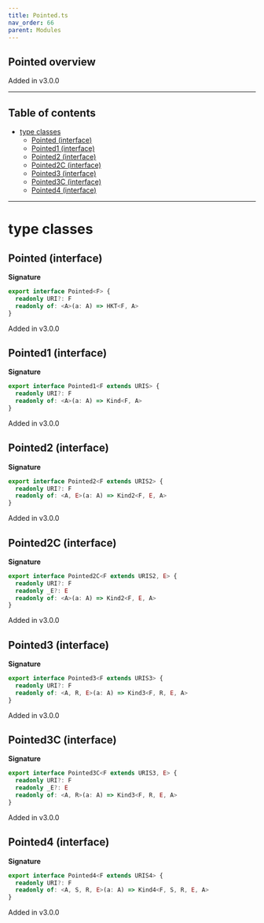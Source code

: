 ```yaml
---
title: Pointed.ts
nav_order: 66
parent: Modules
---
```


## Pointed overview

Added in v3.0.0

---

<h2 class="text-delta">Table of contents</h2>

- [type classes](#type-classes)
  - [Pointed (interface)](#pointed-interface)
  - [Pointed1 (interface)](#pointed1-interface)
  - [Pointed2 (interface)](#pointed2-interface)
  - [Pointed2C (interface)](#pointed2c-interface)
  - [Pointed3 (interface)](#pointed3-interface)
  - [Pointed3C (interface)](#pointed3c-interface)
  - [Pointed4 (interface)](#pointed4-interface)

---

# type classes

## Pointed (interface)

**Signature**

```ts
export interface Pointed<F> {
  readonly URI?: F
  readonly of: <A>(a: A) => HKT<F, A>
}
```

Added in v3.0.0

## Pointed1 (interface)

**Signature**

```ts
export interface Pointed1<F extends URIS> {
  readonly URI?: F
  readonly of: <A>(a: A) => Kind<F, A>
}
```

Added in v3.0.0

## Pointed2 (interface)

**Signature**

```ts
export interface Pointed2<F extends URIS2> {
  readonly URI?: F
  readonly of: <A, E>(a: A) => Kind2<F, E, A>
}
```

Added in v3.0.0

## Pointed2C (interface)

**Signature**

```ts
export interface Pointed2C<F extends URIS2, E> {
  readonly URI?: F
  readonly _E?: E
  readonly of: <A>(a: A) => Kind2<F, E, A>
}
```

Added in v3.0.0

## Pointed3 (interface)

**Signature**

```ts
export interface Pointed3<F extends URIS3> {
  readonly URI?: F
  readonly of: <A, R, E>(a: A) => Kind3<F, R, E, A>
}
```

Added in v3.0.0

## Pointed3C (interface)

**Signature**

```ts
export interface Pointed3C<F extends URIS3, E> {
  readonly URI?: F
  readonly _E?: E
  readonly of: <A, R>(a: A) => Kind3<F, R, E, A>
}
```

Added in v3.0.0

## Pointed4 (interface)

**Signature**

```ts
export interface Pointed4<F extends URIS4> {
  readonly URI?: F
  readonly of: <A, S, R, E>(a: A) => Kind4<F, S, R, E, A>
}
```

Added in v3.0.0
